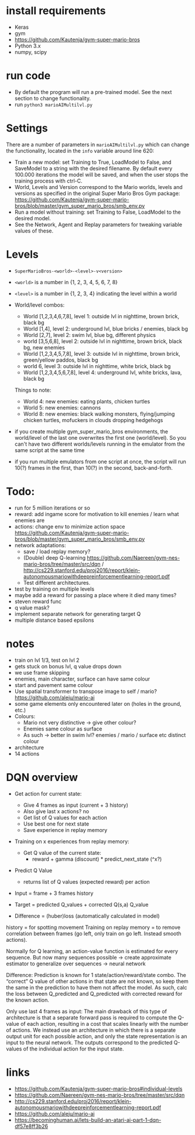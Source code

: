 
# install requirements
- Keras
- gym
- https://github.com/Kautenja/gym-super-mario-bros
- Python 3.x
- numpy, scipy


# run code
- By default the program will run a pre-trained model. See the next section to change functionality.
- run `python3 marioAIMultilvl.py`



# Settings
There are a number of parameters in `marioAIMultilvl.py` which can change the functionality, located in the `info` variable around line 620:
- Train a new model: set Training to True, LoadModel to False, and SaveModel to a string with the desired filename. By default every 100.000 iterations the model will be saved, and when the user stops the training process with ctrl-C.
- World, Levels and Version correspond to the Mario worlds, levels and versions as specified in the original Super Mario Bros Gym package: https://github.com/Kautenja/gym-super-mario-bros/blob/master/gym_super_mario_bros/smb_env.py
- Run a model without training: set Training to False, LoadModel to the desired model.
- See the Network, Agent and Replay parameters for tweaking variable values of these.



# Levels
- `SuperMarioBros-<world>-<level>-v<version>`
- `<world>` is a number in {1, 2, 3, 4, 5, 6, 7, 8}
- `<level>` is a number in {1, 2, 3, 4} indicating the level within a world
- World/level combos:
    - World [1,2,3,4,6,7,8], level 1: outside lvl in nighttime, brown brick, black bg
    - World [1,4], level 2: underground lvl, blue bricks / enemies, black bg
    - World [2,7], level 2: swim lvl, blue bg, different physics
    - world [3,5,6,8], level 2: outside lvl in nighttime, brown brick, black bg, new enemies
    - World [1,2,3,4,5,7,8], level 3: outside lvl in nighttime, brown brick, green/yellow paddos, black bg
    - world 6, level 3: outside lvl in nighttime, white brick, black bg
    - World [1,2,3,4,5,6,7,8], level 4: underground lvl, white bricks, lava, black bg

    Things to note:
    - World 4: new enemies: eating plants, chicken turtles
    - World 5: new enemies: cannons
    - World 8: new enemies: black walking monsters, flying/jumping chicken turtles, mofuckers in clouds dropping hedgehogs
- if you create multiple gym_super_mario_bros environments, the world/level of the last one overwrites the first one (world/level).
So you can't have two different worlds/levels running in the emulator from the same script at the same time
- if you run multiple emulators from one script at once, the script will run 10(?) frames in the first, than 10(?) in the second, back-and-forth.


# Todo:
- run for 5 million iterations or so
- reward: add ingame score for motivation to kill enemies / learn what enemies are
- actions: change env to minimize action space https://github.com/Kautenja/gym-super-mario-bros/blob/master/gym_super_mario_bros/smb_env.py
- network adaptations:
    - save / load replay memory?
    - (Double) deep Q-learning https://github.com/Naereen/gym-nes-mario-bros/tree/master/src/dqn / http://cs229.stanford.edu/proj2016/report/klein-autonomousmariowithdeepreinforcementlearning-report.pdf
    - Test different architectures.
- test by training on multiple levels
- maybe add a reward for passing a place where it died many times?
- steven reward func
- q value mask?
- implement separate network for generating target Q
- multiple distance based epsilons

# notes
- train on lvl 1/3, test on lvl 2
- gets stuck on bonus lvl, q value drops down
- we use frame skipping
- enemies, main character, surface can have same colour
- start and pavement same colour
- Use spatial transformer to transpose image to self / mario? https://github.com/aleju/mario-ai
- some game elements only encountered later on (holes in the ground, etc.)
- Colours:
    - Mario not very distinctive -> give other colour?
    - Enemies same colour as surface
    - As such -> better in swim lvl? enemies / mario / surface etc distinct colour
- architecture
- 14 actions



# DQN overview
- Get action for current state:
    - Give 4 frames as input (current + 3 history)
    - Also give last x actions? no
    - Get list of Q values for each action
    - Use best one for next state
    - Save experience in replay memory

- Training on x experiences from replay memory:
    - Get Q value of the current state:
        - reward + gamma (discount) * predict_next_state (^x?)

- Predict Q Value
    - returns list of Q values (expected reward) per action

- Input = frame + 3 frames history
- Target = predicted Q_values + corrected Q(s,a) Q_value
- Difference = (huber)loss (automatically calculated in model)


history = for spotting movement
Training on replay memory = to remove correlation between frames (go left, only train on go left. Instead smooth actions).

Normally for Q learning, an action-value function is estimated for every sequence. But now many sequences possible -> create approximate estimator to generalize over sequences -> neural network

Difference:
Prediction is known for 1 state/action/reward/state combo. The “correct” Q value of other actions in that state are not known, so keep them the same in the prediction to have them not affect the model. As such, calc the loss between Q_predicted and Q_predicted with corrected reward for the known action.

Only use last 4 frames as input:
The main drawback of this type of architecture is that a separate forward pass is required to compute the Q-value of each action, resulting in a cost that scales linearly with the number of actions. We instead use an architecture in which there is a separate output unit for each possible action, and only the state representation is an input to the neural network. The outputs correspond to the predicted Q-values of the individual action for the input state.

# links
- https://github.com/Kautenja/gym-super-mario-bros#individual-levels
- https://github.com/Naereen/gym-nes-mario-bros/tree/master/src/dqn
- http://cs229.stanford.edu/proj2016/report/klein-autonomousmariowithdeepreinforcementlearning-report.pdf
- https://github.com/aleju/mario-ai
- https://becominghuman.ai/lets-build-an-atari-ai-part-1-dqn-df57e8ff3b26
